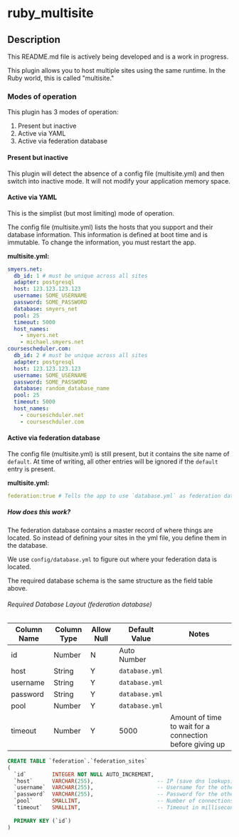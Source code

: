 # ruby_multisite

## Description

This README.md file is actively being developed and is a work in progress.

This plugin allows you to host multiple sites using the same runtime. In the Ruby world, this is called "multisite."

### Modes of operation

This plugin has 3 modes of operation:

1. Present but inactive
2. Active via YAML
3. Active via federation database 

#### Present but inactive

This plugin will detect the absence of a config file (multisite.yml) and then switch into inactive mode. It will not modify your application memory space.

#### Active via YAML

This is the simplist (but most limiting) mode of operation.

The config file (multisite.yml) lists the hosts that you support and their database information. This information is defined at boot time and is immutable. To change the information, you must restart the app.

**multisite.yml:**
```yaml
smyers.net:
  db_id: 1 # must be unique across all sites
  adapter: postgresql
  host: 123.123.123.123
  username: SOME_USERNAME
  password: SOME_PASSWORD
  database: smyers_net
  pool: 25
  timeout: 5000
  host_names:
    - smyers.net
    - michael.smyers.net
coursescheduler.com:
  db_id: 2 # must be unique across all sites
  adapter: postgresql
  host: 123.123.123.123
  username: SOME_USERNAME
  password: SOME_PASSWORD
  database: random_database_name
  pool: 25
  timeout: 5000
  host_names:
    - courseschduler.net
    - courseschduler.com
```

#### Active via federation database

The config file (multisite.yml) is still present, but it contains the site name of `default`. At time of writing, all other entries will be ignored if the `default` entry is present.

**multisite.yml:**
```yaml
federation:true # Tells the app to use `database.yml` as federation data, not actual data.
```

##### How does this work?

The federation database contains a master record of where things are located. So instead of defining your sites in the yml file, you define them in the database. 

We use `config/database.yml` to figure out where your federation data is located. 

The required database schema is the same structure as the field table above.


###### Required Database Layout (federation database)

Column Name   | Column Type  | Allow Null | Default Value        | Notes                                   |
------------- | ------------ | ---------- | -------------------- | --------------------------------------- |
id            | Number       |      N     | Auto Number          | 
host          | String       |      Y     | `database.yml`       | 
username      | String       |      Y     | `database.yml`       | 
password      | String       |      Y     | `database.yml`       | 
pool          | Number       |      Y     | `database.yml` || 50 | Number of connections to keep active. I
timeout       | Number       |      Y     | 5000                 | Amount of time to wait for a connection before giving up

```sql
CREATE TABLE `federation`.`federation_sites`
(
  `id`        INTEGER NOT NULL AUTO_INCREMENT, 
  `host`      VARCHAR(255),                    -- IP (save dns lookups) or Hostname of other database
  `username`  VARCHAR(255),                    -- Username for the other database
  `password`  VARCHAR(255),                    -- Password for the other database
  `pool`      SMALLINT,                        -- Number of connections to cache
  `timeout`   SMALLINT,                        -- Timeout in milliseconds to wait to connect
  
  PRIMARY KEY (`id`)
)
```

